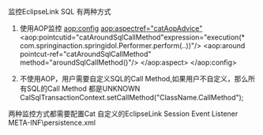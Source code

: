监控EclipseLink SQL 有两种方式

1) 使用AOP监控
     <bean id="catAopAdvice" class="com.dianping.cat.aop.CatAopAdvice" />
     <aop:config>
     <aop:aspectref="catAopAdvice">
     <aop:pointcutid="catAroundSqlCallMethod"expression="execution(* com.springinaction.springidol.Performer.perform(..))"/>
     <aop:around pointcut-ref="catAroundSqlCallMethod" method="aroundSqlCallMethod()"/>
     </aop:aspect>
     </aop:config>

  2) 不使用AOP，用户需要自定义SQL的Call Method,如果用户不自定义，那么所有SQL的Call Method 都是UNKNOWN
  CalSqlTransactionContext.setCallMethod("ClassName.CallMethod");

两种监控方式都需要配置Cat 自定义的EclipseLink Session Event Listener
  META-INF\persistence.xml
  <property name="eclipselink.session-event-listener" value="com.dianping.cat.eclipselink.CatSessionEventAdapter" />

